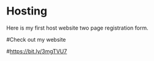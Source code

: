 # Hosting
Here is my first host website two page registration form.

#Check out my website

#https://bit.ly/3mgTVU7
